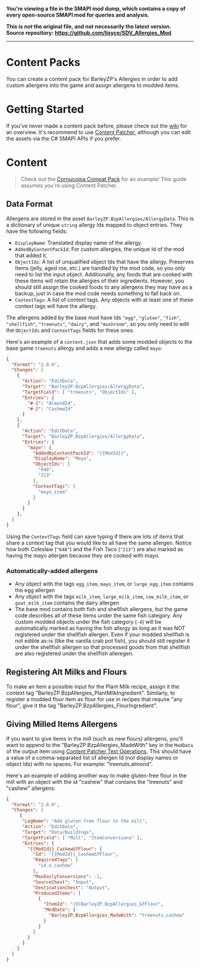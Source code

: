 **You're viewing a file in the SMAPI mod dump, which contains a copy of every open-source SMAPI mod
for queries and analysis.**

**This is _not_ the original file, and not necessarily the latest version.**  
**Source repository: https://github.com/lisyce/SDV_Allergies_Mod**

----

# Content Packs

You can create a content pack for BarleyZP's Allergies in order to add custom allergens into the game and assign allergens to modded items.

# Getting Started

If you've never made a content pack before, please check out the [wiki](https://stardewvalleywiki.com/Modding:Content_packs) for an overview. It's recommend to use [Content Patcher](https://www.nexusmods.com/stardewvalley/mods/1915), although you can edit the assets via the C# SMAPI APIs if you prefer.


# Content

> Check out the [Cornucopia Compat Pack](https://www.nexusmods.com/stardewvalley/mods/22329) for an example! This guide assumes you're using Content Patcher.

## Data Format

Allergens are stored in the asset `BarleyZP.BzpAllergies/AllergyData`. This is a dictionary of unique `string` allergy Ids mapped to object entries. They have the following fields:

- `DisplayName`: Translated display name of the allergy.
- `AddedByContentPackId`: For custom allergies, the unique Id of the mod that added it.
- `ObjectIds`: A list of unqualified object Ids that have the allergy. Preserves Items (jelly, aged roe, etc.) are handled by the mod code, so you only need to list the input object. Additionally, any foods that are cooked with these items will retain the allergies of their ingredients. However, you should still assign the cooked foods to any allergens they may have as a backup, just in case the mod code needs something to fall back on.
- `ContextTags`: A list of context tags. Any objects with at least one of these context tags will have the allergy. 

The allergens added by the base mod have Ids `"egg"`, `"gluten"`, `"fish"`, `"shellfish"`, `"treenuts"`, `"dairy"`, and `"mushroom"`, so you only need to edit the `ObjectIds` and `ContextTags` fields for these ones.

Here's an example of a `content.json` that adds some modded objects to the base game `treenuts` allergy and adds a new allergy called `mayo`:

```json
{
  "Format": "2.0.0",
  "Changes": [
    {
      "Action": "EditData",
      "Target": "BarleyZP.BzpAllergies/AllergyData",
      "TargetField": [ "treenuts", "ObjectIds" ],
      "Entries": {
        "#-1": "AlmondId",
        "#-2": "CashewId"
      }
    },
    {
      "Action": "EditData",
      "Target": "BarleyZP.BzpAllergies/AllergyData",
      "Entries": {
        "mayo": {
          "AddedByContentPackId": "{{ModId}}",
          "DisplayName": "Mayo",
          "ObjectIds": [
            "648",
            "213"
          ],
          "ContextTags": [
            "mayo_item"
          ]
        }
      }
    },
  ]
}
```

Using the `ContextTags` field can save typing if there are lots of items that share a context tag that you would like to all have the same allergen. Notice how both Coleslaw (`"648"`) and the Fish Taco (`"213"`) are also marked as having the mayo allergen because they are cooked with mayo.

### Automatically-added allergens

- Any object with the tags `egg_item`, `mayo_item`, or `large_egg_item` contains the egg allergen
- Any object with the tags `milk_item`, `large_milk_item`, `cow_milk_item`, or `goat_milk_item` contains the dairy allergen
- The base mod contains both fish and shellfish allergens, but the game code describes all of these items under the same fish category. Any custom modded objects under the fish category (`-4`) will be automatically marked as having the fish allergy as long as it was NOT registered under the shellfish allergen. Even if your modded shellfish is not edible as-is (like the vanilla crab pot fish), you should still register it under the shellfish allergen so that processed goods from that shellfish are also registered under the shellfish alleregen.

## Registering Alt Milks and Flours

To make an item a possible input for the Plant Milk recipe, assign it the context tag "BarleyZP.BzpAllergies_PlantMilkIngredient". Similarly, to register a modded flour item as flour for use in recipes that require "any flour", give it the tag "BarleyZP.BzpAllergies_FlourIngredient".

## Giving Milled Items Allergens

If you want to give items in the mill (such as new flours) allergens, you'll want to append to the "BarleyZP.BzpAllergies_MadeWith" key in the `ModData` of the output item using [Content Patcher Text Operations](https://github.com/Pathoschild/StardewMods/blob/develop/ContentPatcher/docs/author-guide/text-operations.md#append). This should have a value of a comma-separated list of allergen Id (not display names or object Ids) with no spaces. For example: "treenuts,almond".

Here's an example of adding another way to make gluten-free flour in the mill with an object with the id "cashew" that contains the "treenuts" and "cashew" allergens:

```json
{
  "Format": "2.0.0",
  "Changes": [
     {
      "LogName": "Add gluten free flour to the mill",
      "Action": "EditData",
      "Target": "Data/Buildings",
      "TargetField": [ "Mill", "ItemConversions" ],
      "Entries": {
        "{{ModId}}_CashewGfFlour": {
          "Id": "{{ModId}}_CashewGfFlour",
          "RequiredTags": [
            "id_o_cashew"
          ],
          "MaxDailyConversions": -1,
          "SourceChest": "Input",
          "DestinationChest": "Output",
          "ProducedItems": [
            {
              "ItemId": "(O)BarleyZP.BzpAllergies_GfFlour",
              "ModData": {
                "BarleyZP.BzpAllergies_MadeWith": "treenuts,cashew"
              }
            }
          ]
        }
      }
    }
  ]
}
```